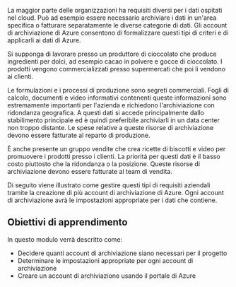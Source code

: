 La maggior parte delle organizzazioni ha requisiti diversi per i dati ospitati nel cloud. Può ad esempio essere necessario archiviare i dati in un'area specifica o fatturare separatamente le diverse categorie di dati. Gli account di archiviazione di Azure consentono di formalizzare questi tipi di criteri e di applicarli ai dati di Azure.

Si supponga di lavorare presso un produttore di cioccolato che produce ingredienti per dolci, ad esempio cacao in polvere e gocce di cioccolato. I prodotti vengono commercializzati presso supermercati che poi li vendono ai clienti.

Le formulazioni e i processi di produzione sono segreti commerciali. Fogli di calcolo, documenti e video informativi contenenti queste informazioni sono estremamente importanti per l'azienda e richiedono l'archiviazione con ridondanza geografica. A questi dati si accede principalmente dallo stabilimento principale ed è quindi preferibile archiviarli in un data center non troppo distante. Le spese relative a queste risorse di archiviazione devono essere fatturate al reparto di produzione.

È anche presente un gruppo vendite che crea ricette di biscotti e video per promuovere i prodotti presso i clienti. La priorità per questi dati è il basso costo piuttosto che la ridondanza o la posizione. Queste risorse di archiviazione devono essere fatturate al team di vendita.

Di seguito viene illustrato come gestire questi tipi di requisiti aziendali tramite la creazione di più account di archiviazione di Azure. Ogni account di archiviazione avrà le impostazioni appropriate per i dati che contiene.

## <a name="learning-objectives"></a>Obiettivi di apprendimento

In questo modulo verrà descritto come:

 - Decidere quanti account di archiviazione siano necessari per il progetto
 - Determinare le impostazioni appropriate per ogni account di archiviazione
 - Creare un account di archiviazione usando il portale di Azure